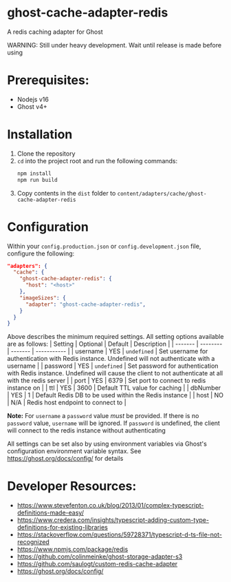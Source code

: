 # ghost-cache-adapter-redis
A redis caching adapter for Ghost

WARNING: Still under heavy development. Wait until release is made before using

# Prerequisites:
- Nodejs v16
- Ghost v4+

# Installation
1. Clone the repository
2. `cd` into the project root and run the following commands:
   ```bash
   npm install
   npm run build
   ```
3. Copy contents in the `dist` folder to `content/adapters/cache/ghost-cache-adapter-redis`

# Configuration
Within your `config.production.json` or `config.development.json` file, configure the following:
```json
"adapters": {
  "cache": {
    "ghost-cache-adapter-redis": {
      "host": "<host>"
    },
    "imageSizes": {
      "adapter": "ghost-cache-adapter-redis",
    }
  }
}
```
Above describes the minimum required settings. All setting options available are as follows:
| Setting | Optional | Default | Description |
| ------- | -------- | ------- | ----------- |
| username | YES | `undefined` | Set username for authentication with Redis instance. Undefined will not authenticate with a username |
| password | YES | `undefined` | Set password for authentication with Redis instance. Undefined will cause the client to not authenticate at all with the redis server  |
| port | YES | 6379 | Set port to connect to redis instance on |
| ttl | YES | 3600 | Default TTL value for caching |
| dbNumber | YES | 1 | Default Redis DB to be used within the Redis instance |
| host | NO | N/A | Redis host endpoint to connect to |

**Note:** For `username` a `password` value _must_ be provided. If there is no `password` value, `username` will be ignored. If `password` is undefined, the client will connect to the redis instance without authenticating

All settings can be set also by using environment variables via Ghost's configuration environment variable syntax. See https://ghost.org/docs/config/ for details

# Developer Resources:
- https://www.stevefenton.co.uk/blog/2013/01/complex-typescript-definitions-made-easy/
- https://www.credera.com/insights/typescript-adding-custom-type-definitions-for-existing-libraries
- https://stackoverflow.com/questions/59728371/typescript-d-ts-file-not-recognized
- https://www.npmjs.com/package/redis
- https://github.com/colinmeinke/ghost-storage-adapter-s3
- https://github.com/saulogt/custom-redis-cache-adapter
- https://ghost.org/docs/config/